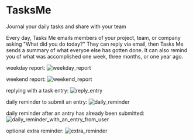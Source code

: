 # TasksMe
Journal your daily tasks and share with your team

Every day, Tasks Me emails members of your project, team, or company asking "What did you do today?" They can reply via email, then Tasks Me sends a summary of what everyoe else has gotten done. It can also remind you of what was accomplished one week, three months, or one year ago.

weekday report:
![weekday_report](https://github.com/savetz/TasksMe/assets/15160098/c687cf0b-a56c-4ae8-8732-fc94d0d6483b)

weekend report:
![weekend_report](https://github.com/savetz/TasksMe/assets/15160098/42f0f1e2-59f9-495f-8d16-d68b62c9ead1)

replying with a task entry:
![reply_entry](https://github.com/savetz/TasksMe/assets/15160098/499006ae-aa36-43d7-ba07-d70316b58e33)

daily reminder to submit an entry:
![daily_reminder](https://github.com/savetz/TasksMe/assets/15160098/03ff77be-6406-4af8-a854-916fb6375518)

daily reminder after an antry has already been submitted:
![daily_reminder_with_an_entry_from_user](https://github.com/savetz/TasksMe/assets/15160098/a968b4f9-99bd-4f68-8a65-30c160719036)

optional extra reminder:
![extra_reminder](https://github.com/savetz/TasksMe/assets/15160098/f69570a6-f5a0-4e41-b72a-bf1b7df2ba9b)

